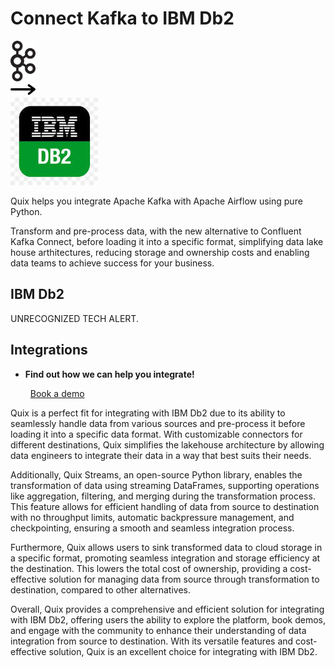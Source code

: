 # Connect Kafka to IBM Db2

<div class="connect-images cards blog-grid-card" markdown>
<div>
<img src="../images/kafka_logo.png" width="40px" />
</div>
<div>
<img src="../images/arrow.svg" width="40px" />
</div>
<div>
<img src="./images/ibm-db2_1.jpg" />
</div>
</div>

Quix helps you integrate Apache Kafka with Apache Airflow using pure Python.

Transform and pre-process data, with the new alternative to Confluent Kafka Connect, before loading it into a specific format, simplifying data lake house arthitectures, reducing storage and ownership costs and enabling data teams to achieve success for your business.

## IBM Db2

UNRECOGNIZED TECH ALERT.

## Integrations

<div class="grid cards" markdown>

- __Find out how we can help you integrate!__

    <a class="md-button md-button--primary" href="https://share.hsforms.com/1iW0TmZzKQMChk0lxd_tGiw4yjw2?__hstc=175542013.2303933fbd746c0ac86d9ccbe9bc9100.1728383268831.1729603416735.1729620918855.31&__hssc=175542013.1.1729620918855&__hsfp=2132701734" target="_blank" style="margin:.5rem;">Book a demo</a>

</div>


Quix is a perfect fit for integrating with IBM Db2 due to its ability to seamlessly handle data from various sources and pre-process it before loading it into a specific data format. With customizable connectors for different destinations, Quix simplifies the lakehouse architecture by allowing data engineers to integrate their data in a way that best suits their needs.

Additionally, Quix Streams, an open-source Python library, enables the transformation of data using streaming DataFrames, supporting operations like aggregation, filtering, and merging during the transformation process. This feature allows for efficient handling of data from source to destination with no throughput limits, automatic backpressure management, and checkpointing, ensuring a smooth and seamless integration process.

Furthermore, Quix allows users to sink transformed data to cloud storage in a specific format, promoting seamless integration and storage efficiency at the destination. This lowers the total cost of ownership, providing a cost-effective solution for managing data from source through transformation to destination, compared to other alternatives.

Overall, Quix provides a comprehensive and efficient solution for integrating with IBM Db2, offering users the ability to explore the platform, book demos, and engage with the community to enhance their understanding of data integration from source to destination. With its versatile features and cost-effective solution, Quix is an excellent choice for integrating with IBM Db2.

